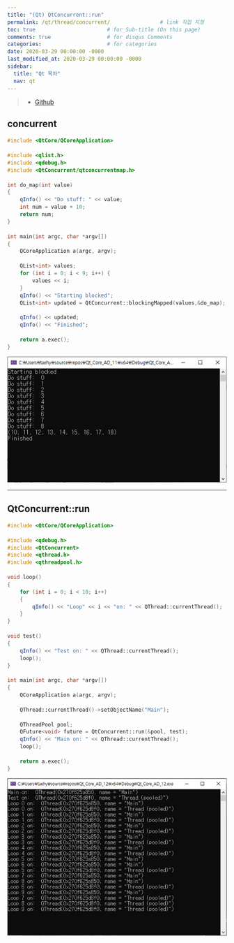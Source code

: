 ```yaml
---
title: "(Qt) QtConcurrent::run"
permalink: /qt/thread/concurrent/                # link 직접 지정
toc: true                       # for Sub-title (On this page)
comments: true                  # for disqus Comments
categories:                     # for categories
date: 2020-03-29 00:00:00 -0000
last_modified_at: 2020-03-29 00:00:00 -0000
sidebar:
  title: "Qt 목차"
  nav: qt
---
```


> * [Github](https://github.com/GoodayTH/qtca-1-12)


## concurrent

```cpp
#include <QtCore/QCoreApplication>

#include <qlist.h>
#include <qdebug.h>
#include <QtConcurrent/qtconcurrentmap.h>

int do_map(int value)
{
	qInfo() << "Do stuff: " << value;
	int num = value + 10;
	return num;
}

int main(int argc, char *argv[])
{
	QCoreApplication a(argc, argv);

	QList<int> values;
	for (int i = 0; i < 9; i++) {
		values << i;
	}
	qInfo() << "Starting blocked";
	QList<int> updated = QtConcurrent::blockingMapped(values,&do_map);

	qInfo() << updated;
	qInfo() << "Finished";

	return a.exec();
}
```

![](/file/image/Qt_Core_AD_11_Image.png)

---

## QtConcurrent::run

```cpp
#include <QtCore/QCoreApplication>

#include <qdebug.h>
#include <QtConcurrent>
#include <qthread.h>
#include <qthreadpool.h>

void loop()
{
	for (int i = 0; i < 10; i++)
	{
		qInfo() << "Loop" << i << "on: " << QThread::currentThread();
	}
}

void test()
{
	qInfo() << "Test on: " << QThread::currentThread();
	loop();
}

int main(int argc, char *argv[])
{
	QCoreApplication a(argc, argv);

	QThread::currentThread()->setObjectName("Main");

	QThreadPool pool;
	QFuture<void> future = QtConcurrent::run(&pool, test);
	qInfo() << "Main on: " << QThread::currentThread();
	loop();

	return a.exec();
}
```

![](/file/image/Qt_Core_AD_12_Image.png)